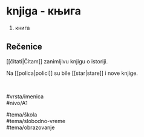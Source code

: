 # knjiga - књига

1. книга

## Rečenice

[[čitati|Čitam]] zanimljivu knjigu o istoriji.

Na [[polica|polici]] su bile [[star|stare]] i nove knjige.

<br>

#vrsta/imenica  
#nivo/A1  

#tema/škola  
#tema/slobodno-vreme  
#tema/obrazovanje  
